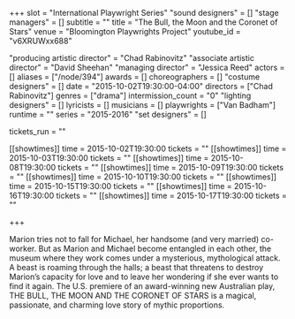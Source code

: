 +++
slot = "International Playwright Series"
"sound designers" = []
"stage managers" = []
subtitle = ""
title = "The Bull, the Moon and the Coronet of Stars"
venue = "Bloomington Playwrights Project"
youtube_id = "v6XRUWxx688"

"producing artistic director" = "Chad Rabinovitz"
"associate artistic director" = "David Sheehan"
"managing director" = "Jessica Reed"
actors = []
aliases = ["/node/394"]
awards = []
choreographers = []
"costume designers" = []
date = "2015-10-02T19:30:00-04:00"
directors = ["Chad Rabinovitz"]
genres = ["drama"]
intermission_count = "0"
"lighting designers" = []
lyricists = []
musicians = []
playwrights = ["Van Badham"]
runtime = ""
series = "2015-2016"
"set designers" = []

tickets_run = ""

[[showtimes]]
time = 2015-10-02T19:30:00
tickets = ""
[[showtimes]]
time = 2015-10-03T19:30:00
tickets = ""
[[showtimes]]
time = 2015-10-08T19:30:00
tickets = ""
[[showtimes]]
time = 2015-10-09T19:30:00
tickets = ""
[[showtimes]]
time = 2015-10-10T19:30:00
tickets = ""
[[showtimes]]
time = 2015-10-15T19:30:00
tickets = ""
[[showtimes]]
time = 2015-10-16T19:30:00
tickets = ""
[[showtimes]]
time = 2015-10-17T19:30:00
tickets = ""

+++

Marion tries not to fall for Michael, her handsome (and very married) co-worker. But as Marion and Michael become entangled in each other, the museum where they work comes under a mysterious, mythological attack. A beast is roaming through the halls; a beast that threatens to destroy Marion’s capacity for love and to leave her wondering if she ever wants to find it again. The U.S. premiere of an award-winning new Australian play, THE BULL, THE MOON AND THE CORONET OF STARS is a magical, passionate, and charming love story of mythic proportions.
